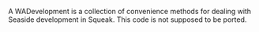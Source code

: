 A WADevelopment is a collection of convenience methods for dealing with Seaside development in Squeak. This code is not supposed to be ported.